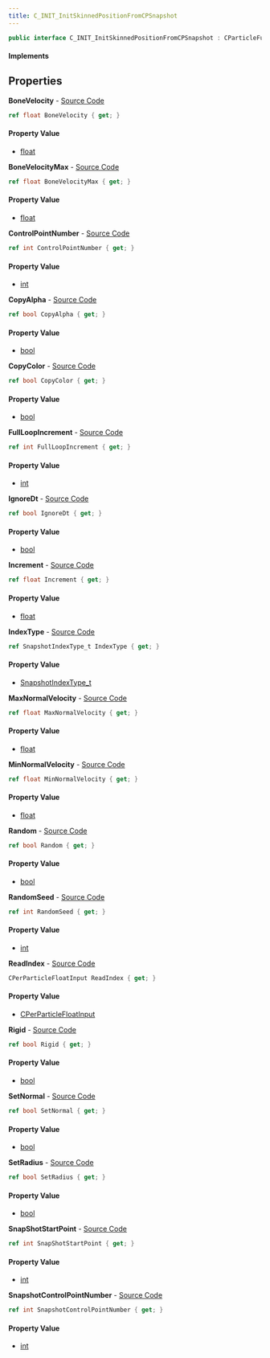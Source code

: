 ```yaml
---
title: C_INIT_InitSkinnedPositionFromCPSnapshot
---
```


```csharp
public interface C_INIT_InitSkinnedPositionFromCPSnapshot : CParticleFunctionInitializer, CParticleFunction, ISchemaClass<CParticleFunction>, ISchemaClass<CParticleFunctionInitializer>, ISchemaClass<C_INIT_InitSkinnedPositionFromCPSnapshot>, ISchemaField, ISchemaClass, INativeHandle
```

#### Implements

## Properties

**BoneVelocity** - [Source Code](https://github.com/swiftly-solution/swiftlys2/blob/main/managed/src/SwiftlyS2.Generated/Schemas/Interfaces/C_INIT_InitSkinnedPositionFromCPSnapshot.cs#L44)

```csharp
ref float BoneVelocity { get; }
```

#### Property Value

- [float](https://learn.microsoft.com/dotnet/api/system.single)

**BoneVelocityMax** - [Source Code](https://github.com/swiftly-solution/swiftlys2/blob/main/managed/src/SwiftlyS2.Generated/Schemas/Interfaces/C_INIT_InitSkinnedPositionFromCPSnapshot.cs#L46)

```csharp
ref float BoneVelocityMax { get; }
```

#### Property Value

- [float](https://learn.microsoft.com/dotnet/api/system.single)

**ControlPointNumber** - [Source Code](https://github.com/swiftly-solution/swiftlys2/blob/main/managed/src/SwiftlyS2.Generated/Schemas/Interfaces/C_INIT_InitSkinnedPositionFromCPSnapshot.cs#L18)

```csharp
ref int ControlPointNumber { get; }
```

#### Property Value

- [int](https://learn.microsoft.com/dotnet/api/system.int32)

**CopyAlpha** - [Source Code](https://github.com/swiftly-solution/swiftlys2/blob/main/managed/src/SwiftlyS2.Generated/Schemas/Interfaces/C_INIT_InitSkinnedPositionFromCPSnapshot.cs#L50)

```csharp
ref bool CopyAlpha { get; }
```

#### Property Value

- [bool](https://learn.microsoft.com/dotnet/api/system.boolean)

**CopyColor** - [Source Code](https://github.com/swiftly-solution/swiftlys2/blob/main/managed/src/SwiftlyS2.Generated/Schemas/Interfaces/C_INIT_InitSkinnedPositionFromCPSnapshot.cs#L48)

```csharp
ref bool CopyColor { get; }
```

#### Property Value

- [bool](https://learn.microsoft.com/dotnet/api/system.boolean)

**FullLoopIncrement** - [Source Code](https://github.com/swiftly-solution/swiftlys2/blob/main/managed/src/SwiftlyS2.Generated/Schemas/Interfaces/C_INIT_InitSkinnedPositionFromCPSnapshot.cs#L40)

```csharp
ref int FullLoopIncrement { get; }
```

#### Property Value

- [int](https://learn.microsoft.com/dotnet/api/system.int32)

**IgnoreDt** - [Source Code](https://github.com/swiftly-solution/swiftlys2/blob/main/managed/src/SwiftlyS2.Generated/Schemas/Interfaces/C_INIT_InitSkinnedPositionFromCPSnapshot.cs#L28)

```csharp
ref bool IgnoreDt { get; }
```

#### Property Value

- [bool](https://learn.microsoft.com/dotnet/api/system.boolean)

**Increment** - [Source Code](https://github.com/swiftly-solution/swiftlys2/blob/main/managed/src/SwiftlyS2.Generated/Schemas/Interfaces/C_INIT_InitSkinnedPositionFromCPSnapshot.cs#L38)

```csharp
ref float Increment { get; }
```

#### Property Value

- [float](https://learn.microsoft.com/dotnet/api/system.single)

**IndexType** - [Source Code](https://github.com/swiftly-solution/swiftlys2/blob/main/managed/src/SwiftlyS2.Generated/Schemas/Interfaces/C_INIT_InitSkinnedPositionFromCPSnapshot.cs#L34)

```csharp
ref SnapshotIndexType_t IndexType { get; }
```

#### Property Value

- [SnapshotIndexType_t](/docs/api/shared/schemadefinitions/snapshotindextype_t)

**MaxNormalVelocity** - [Source Code](https://github.com/swiftly-solution/swiftlys2/blob/main/managed/src/SwiftlyS2.Generated/Schemas/Interfaces/C_INIT_InitSkinnedPositionFromCPSnapshot.cs#L32)

```csharp
ref float MaxNormalVelocity { get; }
```

#### Property Value

- [float](https://learn.microsoft.com/dotnet/api/system.single)

**MinNormalVelocity** - [Source Code](https://github.com/swiftly-solution/swiftlys2/blob/main/managed/src/SwiftlyS2.Generated/Schemas/Interfaces/C_INIT_InitSkinnedPositionFromCPSnapshot.cs#L30)

```csharp
ref float MinNormalVelocity { get; }
```

#### Property Value

- [float](https://learn.microsoft.com/dotnet/api/system.single)

**Random** - [Source Code](https://github.com/swiftly-solution/swiftlys2/blob/main/managed/src/SwiftlyS2.Generated/Schemas/Interfaces/C_INIT_InitSkinnedPositionFromCPSnapshot.cs#L20)

```csharp
ref bool Random { get; }
```

#### Property Value

- [bool](https://learn.microsoft.com/dotnet/api/system.boolean)

**RandomSeed** - [Source Code](https://github.com/swiftly-solution/swiftlys2/blob/main/managed/src/SwiftlyS2.Generated/Schemas/Interfaces/C_INIT_InitSkinnedPositionFromCPSnapshot.cs#L22)

```csharp
ref int RandomSeed { get; }
```

#### Property Value

- [int](https://learn.microsoft.com/dotnet/api/system.int32)

**ReadIndex** - [Source Code](https://github.com/swiftly-solution/swiftlys2/blob/main/managed/src/SwiftlyS2.Generated/Schemas/Interfaces/C_INIT_InitSkinnedPositionFromCPSnapshot.cs#L36)

```csharp
CPerParticleFloatInput ReadIndex { get; }
```

#### Property Value

- [CPerParticleFloatInput](/docs/api/shared/schemadefinitions/cperparticlefloatinput)

**Rigid** - [Source Code](https://github.com/swiftly-solution/swiftlys2/blob/main/managed/src/SwiftlyS2.Generated/Schemas/Interfaces/C_INIT_InitSkinnedPositionFromCPSnapshot.cs#L24)

```csharp
ref bool Rigid { get; }
```

#### Property Value

- [bool](https://learn.microsoft.com/dotnet/api/system.boolean)

**SetNormal** - [Source Code](https://github.com/swiftly-solution/swiftlys2/blob/main/managed/src/SwiftlyS2.Generated/Schemas/Interfaces/C_INIT_InitSkinnedPositionFromCPSnapshot.cs#L26)

```csharp
ref bool SetNormal { get; }
```

#### Property Value

- [bool](https://learn.microsoft.com/dotnet/api/system.boolean)

**SetRadius** - [Source Code](https://github.com/swiftly-solution/swiftlys2/blob/main/managed/src/SwiftlyS2.Generated/Schemas/Interfaces/C_INIT_InitSkinnedPositionFromCPSnapshot.cs#L52)

```csharp
ref bool SetRadius { get; }
```

#### Property Value

- [bool](https://learn.microsoft.com/dotnet/api/system.boolean)

**SnapShotStartPoint** - [Source Code](https://github.com/swiftly-solution/swiftlys2/blob/main/managed/src/SwiftlyS2.Generated/Schemas/Interfaces/C_INIT_InitSkinnedPositionFromCPSnapshot.cs#L42)

```csharp
ref int SnapShotStartPoint { get; }
```

#### Property Value

- [int](https://learn.microsoft.com/dotnet/api/system.int32)

**SnapshotControlPointNumber** - [Source Code](https://github.com/swiftly-solution/swiftlys2/blob/main/managed/src/SwiftlyS2.Generated/Schemas/Interfaces/C_INIT_InitSkinnedPositionFromCPSnapshot.cs#L16)

```csharp
ref int SnapshotControlPointNumber { get; }
```

#### Property Value

- [int](https://learn.microsoft.com/dotnet/api/system.int32)

